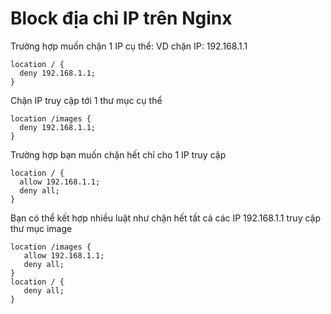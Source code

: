 # Block địa chỉ IP trên Nginx

Trường hợp muốn chặn 1 IP cụ thể: VD chặn IP: 192.168.1.1
```
location / {
  deny 192.168.1.1;
}
```

Chặn IP truy cập tới 1 thư mục cụ thể
```
location /images {
  deny 192.168.1.1;
}
```

Trường hợp bạn muốn chặn hết chỉ cho 1 IP truy cập
```
location / {
  allow 192.168.1.1;
  deny all;
}
```

Bạn có thể kết hợp nhiều luật như chặn hết tất cả các IP 192.168.1.1 truy cập thư mục image
```
location /images {
   allow 192.168.1.1;
   deny all;
}
location / {
   deny all;
}
```

